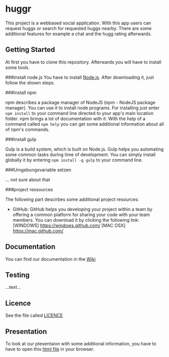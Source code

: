 huggr
=====

This project is a webbased social application.
With this app users can request huggs or search for requested huggs nearby. There are some additional features for example a chat and the hugg rating afterwards.

Getting Started
-----

At first you have to clone this repository. Afterwards you will have to install some tools.

###install node.js
You have to install [Node.js](http://nodejs.org/). After downloading it, just follow the shown steps.

###install npm

npm describes a package manager of NodeJS (npm - NodeJS package manager). You can use it to install node programs. For installing just enter `npm install` to your command line directed to your app's main location folder. npm brings a lot of documentation with it. With the help of a command called `npm help` you can get some additional information about all of npm's commands.

###install gulp

Gulp is a build system, which is built on Node.js. Gulp helps you automating some common tasks during time of development. You can simply install globally it by entering `npm install -g gulp` to your command line.

###Umgebungsvariable setzen

... not sure about that

###project ressources

The following part descirbes some additional project resources:

* GitHub: GitHub helps you developing your project within a team by offering a common platform for sharing your code with your team members. You can download it by clicking the following link:
[WINDOWS] https://windows.github.com/
[MAC OSX] https://mac.github.com/

Documentation
-----

You can find our documentation in the [Wiki](https://github.com/a3rosol/huggr/wiki/Documentation)

Testing
-----

...text...


Licence
-----

See the file called [LICENCE](https://github.com/a3rosol/huggr/blob/master/LICENSE)

Presentation
-----

To look at our ptesentaion with some additional information, you have to have to open this [html file](https://github.com/a3rosol/huggr/blob/master/assets/Pr%C3%A4sentation%2C%20Policy%2C%20Prozess%20usw/slides-huggr.html) in your browser.